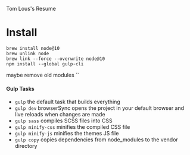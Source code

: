 Tom Lous's Resume

# Install 

```
brew install node@10
brew unlink node
brew link --force --overwrite node@10
npm install --global gulp-cli
```

maybe remove old modules  ``

#### Gulp Tasks

- `gulp` the default task that builds everything
- `gulp dev` browserSync opens the project in your default browser and live reloads when changes are made
- `gulp sass` compiles SCSS files into CSS
- `gulp minify-css` minifies the compiled CSS file
- `gulp minify-js` minifies the themes JS file
- `gulp copy` copies dependencies from node_modules to the vendor directory

